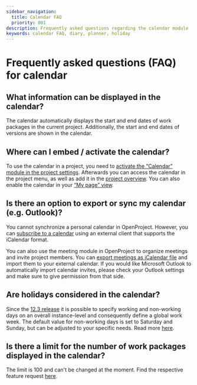 ```yaml
---
sidebar_navigation:
  title: Calendar FAQ
  priority: 001
description: Frequently asked questions regarding the calendar module
keywords: calendar FAQ, diary, planner, holiday
---
```


# Frequently asked questions (FAQ) for calendar

## What information can be displayed in the calendar?

The calendar automatically displays the start and end dates of work packages in the current project. Additionally, the start and end dates of versions are shown in the calendar.

## Where can I embed / activate the calendar?

To use the calendar in a project, you need to [activate the “Calendar” module in the project settings](../../projects/project-settings/modules). Afterwards you can access the calendar in the project menu, as well as add it in the [project overview](../../projects/project-lists/). You can also enable the calendar in your [“My page” view](../../../getting-started/my-page).

## Is there an option to export or sync my calendar (e.g. Outlook)?

You cannot synchronize a personal calendar in OpenProject. However, you can [subscribe to a calendar](../#subscribe-to-a-calendar) using an external client that supports the iCalendar format.

You can also use the meeting module in OpenProject to organize meetings and invite project members.  You can [export meetings as iCalendar file](../../meetings/dynamic-meetings/#create-or-edit-the-meeting-agenda) and import them to your external calendar. If you would like Microsoft Outlook to automatically import calendar invites, please check your Outlook settings and make sure to give permission from that side.

## Are holidays considered in the calendar?

Since the [12.3 release](../../../release-notes/12/12-3-0/) it is possible to specify working and non-working days on an overall instance-level and consequently define a global work week. The default value for non-working days is set to Saturday and Sunday, but can be adjusted to your specific needs. Read more [here](../../../user-guide/work-packages/set-change-dates/#working-days).

## Is there a limit for the number of work packages displayed in the calendar?

The limit is 100 and can't be changed at the moment. Find the respective feature request [here](https://community.openproject.org/wp/35062).
